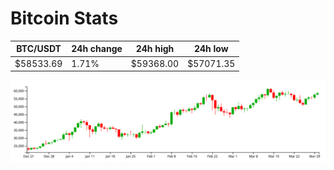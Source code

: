 # Bitcoin Stats

BTC/USDT|24h change|24h high|24h low|
|---|---|---|---|
|$58533.69|1.71%|$59368.00|$57071.35|

<img src="./chart.svg">
